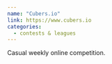 ```yaml
---
name: "Cubers.io"
link: https://www.cubers.io
categories:
  - contests & leagues
---
```


Casual weekly online competition.